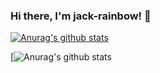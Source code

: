 ### Hi there, I'm jack-rainbow! 👋

[![Anurag's github stats](https://github-readme-stats.vercel.app/api?username=jack-rainbow)](https://github.com/anuraghazra/github-readme-stats)

[![Anurag's github stats](https://github-readme-stats.anuraghazra1.vercel.app/api/top-langs/?username=jack-rainbow&layout=compact&theme=radical)
<!--
**Jack-rainbow/jack-rainbow** is a ✨ _special_ ✨ repository because its `README.md` (this file) appears on your GitHub profile.

Here are some ideas to get you started:

- 🔭 I’m currently working on ...
- 🌱 I’m currently learning ...
- 👯 I’m looking to collaborate on ...
- 🤔 I’m looking for help with ...
- 💬 Ask me about ...
- 📫 How to reach me: ...
- 😄 Pronouns: ...
- ⚡ Fun fact: ...
-->
